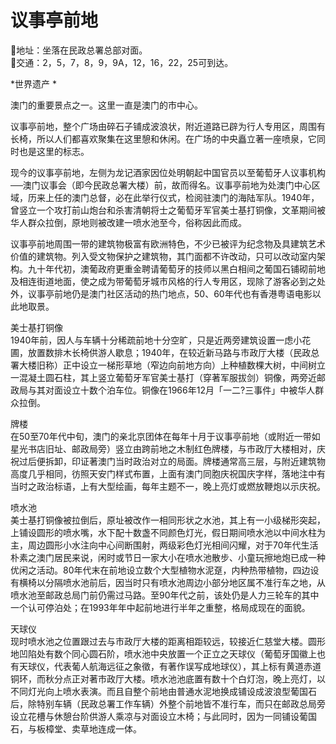 # 议事亭前地  
📍地址：坐落在民政总署总部对面。  
🚌交通：2，5，7，8，9，9A，12，16，22，25可到达。  

*世界遗产  *  

澳门的重要景点之一。这里一直是澳门的市中心。  

议事亭前地，整个广场由碎石子铺成波浪状，附近道路已辟为行人专用区，周围有长椅，所以人们都喜欢聚集在这里憩和休闲。在广场的中央矗立著一座喷泉，它同时也是这里的标志。  

现今的议事亭前地，左侧为龙记酒家因位处明朝起中国官员以至葡萄牙人议事机构──澳门议事会（即今民政总署大楼）前，故而得名。议事亭前地为处澳门中心区域，历来上任的澳门总督，必在此举行仪式，检阅驻澳门的海陆军队。1940年，曾竖立一个攻打前山炮台和杀害清朝将士之葡萄牙军官美士基打铜像，文革期间被华人群众拉倒，原地则被改建一喷水池至今，俗称因此而成。  

议事亭前地周围一带的建筑物极富有欧洲特色，不少已被评为纪念物及具建筑艺术价值的建筑物。列入受文物保护之建筑物，其门面都不许改动，只可以改动室内架构。九十年代初，澳葡政府更重金聘请葡萄牙的技师以黑白相间之葡国石铺砌前地及相连街道地面，使之成为带葡萄牙城市风格的行人专用区，现除了游客必到之处外，议事亭前地仍是澳门社区活动的热门地点，50、60年代也有香港粤语电影以此地取景。  

美士基打铜像  
1940年前，因人与车辆十分稀疏前地十分空旷，只是近两旁建筑设置一虑小花圃，放置数排木长椅供游人歇息；1940年，在较近新马路与市政厅大楼（民政总署大楼旧称）正中设立一梯形草地（窄边向前地方向）上种植数棵大树，中间树立一混凝土圆石柱，其上竖立葡萄牙军官美士基打（穿著军服拔剑）铜像，两旁近邮政局与其对面设立十数个泊车位。铜像在1966年12月「一二?三事件」中被华人群众拉倒。  

牌楼  
在50至70年代中旬，澳门的亲北京团体在每年十月于议事亭前地（或附近一带如星光书店旧址、邮政局旁）竖立由跨前地之木制红色牌楼，与市政厅大楼相对，庆祝过后便拆卸，印证著澳门当时政治对立的局面。牌楼通常高三层，与附近建筑物高度几乎相同，彷照天安门样式布置，上面有澳门同胞庆祝国庆字样，落地注中有当时之政治标语，上有大型绘画，每年主题不一，晚上亮灯或燃放鞭炮以示庆祝。  

喷水池  
美士基打铜像被拉倒后，原址被改作一相同形状之水池，其上有一小级梯形突起，上铺设圆形的喷水嘴，水下配十数盏不同颜色灯光，假日期间喷水池以中间水柱为主，周边圆形小水注向中心间断围射，两级彩色灯光相间闪耀，对于70年代生活朴素之澳门居民来说，闲时或节日一家大小在喷水池散步、小童玩擦地炮已成一种优闲之活动。80年代末在前地设立数个大型植物水泥趸，内种热带植物，四边设有横椅以分隔喷水池前后，因当时只有喷水池周边小部分地区属不准行车之地，从喷水池至邮政总局门前仍需过马路。至90年代之前，该处仍是人力三轮车的其中一个认可停泊处；在1993年年中起前地进行半年之重整，格局成现在的面貌。  

天球仪  
现时喷水池之位置跟过去与市政厅大楼的距离相距较远，较接近仁慈堂大楼。圆形地凹陷处有数个同心圆石阶，喷水池中央放置一个正立之天球仪（葡萄牙国徽上也有天球仪，代表葡人航海远征之象徵，有著作误写成地球仪），其上标有黄道赤道铜环，而秋分点正对著市政厅大楼。喷水池池底置有数十个白灯泡，晚上亮灯，以不同灯光向上喷水表演。而且自整个前地由普通水泥地换成铺设成波浪型葡国石后，除特别车辆（民政总署工作车辆）外整个前地皆不准行车，而只在邮政总局旁设立花槽与休憩台阶供游人乘凉与对面设立木椅；与此同时，因为一同铺设葡国石，与板樟堂、卖草地连成一体。  

